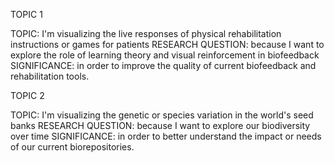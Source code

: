 TOPIC 1

TOPIC: I'm visualizing the live responses of physical rehabilitation instructions or games for patients
RESEARCH QUESTION: because I want to explore the role of learning theory and visual reinforcement in biofeedback
SIGNIFICANCE: in order to improve the quality of current biofeedback and rehabilitation tools. 


TOPIC 2

TOPIC: I'm visualizing the genetic or species variation in the world's seed banks 
RESEARCH QUESTION: because I want to explore our biodiversity over time
SIGNIFICANCE: in order to better understand the impact or needs of our current biorepositories. 
